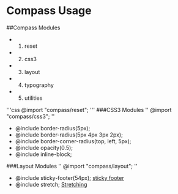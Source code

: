 Compass Usage
=============

##Compass Modules
  - 1. reset
  - 2. css3
  - 3. layout
  - 4. typography
  - 5. utilities
  
'''css
@import "compass/reset";
'''
###CSS3 Modules
'' @import "compass/css3"; ''
- @include border-radius(5px);
- @include border-radius(5px 4px 3px 2px);
- @include border-corner-radius(top, left, 5px);
- @include opacity(0.5); 
- @include inline-block;


###Layout Modules
'' @import "compass/layout"; ''
- @include sticky-footer(54px); [sticky footer](http://compass-style.org/examples/compass/layout/sticky-footer/)
- @include stretch; [Stretching](http://compass-style.org/reference/compass/layout/stretching/)
